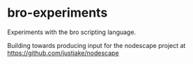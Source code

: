 bro-experiments
===============

Experiments with the bro scripting language.

Building towards producing input for the nodescape project at https://github.com/justjake/nodescape
